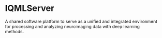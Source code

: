 # IQMLServer
A shared software platform to serve as a unified and integrated environment for processing and analyzing neuroimaging data with deep learning methods.
